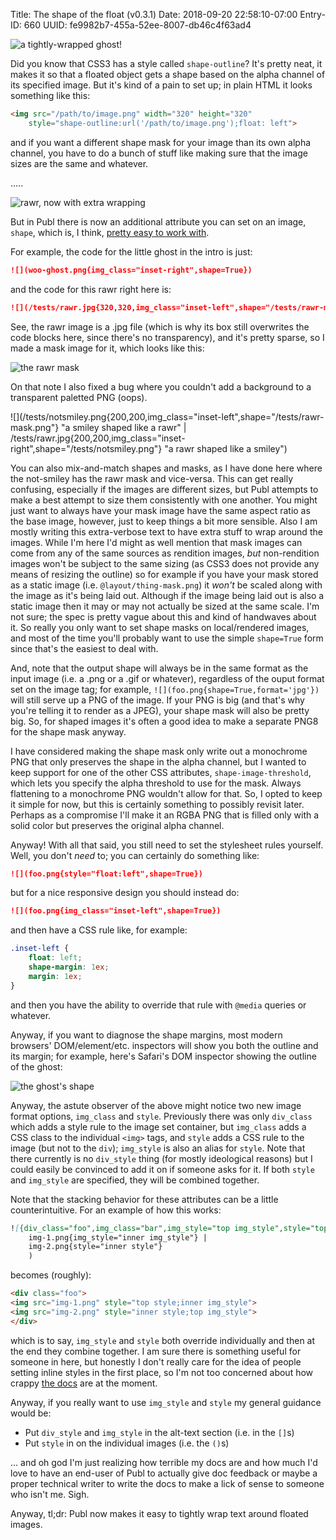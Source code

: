 Title: The shape of the float (v0.3.1)
Date: 2018-09-20 22:58:10-07:00
Entry-ID: 660
UUID: fe9982b7-455a-52ee-8007-db46c4f63ad4

![](woo-ghost.png{img_class="inset-right",shape=True} "a tightly-wrapped ghost!")

Did you know that CSS3 has a style called `shape-outline`? It's pretty neat, it makes it so that a floated object gets a shape based on the alpha channel of its specified image. But it's kind of a pain to set up; in plain HTML it looks something like this:

```html
<img src="/path/to/image.png" width="320" height="320"
    style="shape-outline:url('/path/to/image.png');float: left">
```

and if you want a different shape mask for your image than its own alpha channel, you have to do a bunch of stuff like making sure that the image sizes are the same and whatever.

.....

![](/tests/rawr.jpg{320,320,img_class="inset-left",shape="/tests/rawr-mask.png"} "rawr, now with extra wrapping")

But in Publ there is now an additional attribute you can set on an image, `shape`, which is, I think, [pretty easy to work with](/image-renditions#style).

For example, the code for the little ghost in the intro is just:

```markdown
![](woo-ghost.png{img_class="inset-right",shape=True})
```

and the code for this rawr right here is:

```markdown
![](/tests/rawr.jpg{320,320,img_class="inset-left",shape="/tests/rawr-mask.png"})
```

See, the rawr image is a .jpg file (which is why its box still overwrites the code blocks here, since there's no transparency), and it's pretty sparse, so I made a mask image for it, which looks like this:

![](/tests/rawr-mask.png{320,320} "the rawr mask")

On that note I also fixed a bug where you couldn't add a background to a transparent paletted PNG (oops).

![](/tests/notsmiley.png{200,200,img_class="inset-left",shape="/tests/rawr-mask.png"} "a smiley shaped like a rawr" |
/tests/rawr.jpg{200,200,img_class="inset-right",shape="/tests/notsmiley.png"} "a rawr shaped like a smiley")

You can also mix-and-match shapes and masks, as I have done here where the not-smiley has the rawr mask and vice-versa. This can get really confusing, especially if the images are different sizes, but Publ attempts to make a best attempt to size them consistently with one another. You might just want to always have your mask image have the same aspect ratio as the base image, however, just to keep things a bit more sensible. Also I am mostly writing this extra-verbose text to have extra stuff to wrap around the images. While I'm here I'd might as well mention that mask images can come from any of the same sources as rendition images, *but* non-rendition images won't be subject to the same sizing (as CSS3 does not provide any means of resizing the outline) so for example if you have your mask stored as a static image (i.e. `@layout/thing-mask.png`) it *won't* be scaled along with the image as it's being laid out. Although if the image being laid out is also a static image then it may or may not actually be sized at the same scale. I'm not sure; the spec is pretty vague about this and kind of handwaves about it. So really you only want to set shape masks on local/rendered images, and most of the time you'll probably want to use the simple `shape=True` form since that's the easiest to deal with.

And, note that the output shape will always be in the same format as the input image (i.e. a .png or a .gif or whatever), regardless of the ouput format set on the image tag; for example, `![](foo.png{shape=True,format='jpg'})` will still serve up a PNG of the image. If your PNG is big (and that's why you're telling it to render as a JPEG), your shape mask will also be pretty big. So, for shaped images it's often a good idea to make a separate PNG8 for the shape mask anyway.

I have considered making the shape mask only write out a monochrome PNG that only preserves the shape in the alpha channel, but I wanted to keep support for one of the other CSS attributes, `shape-image-threshold`, which lets you specify the alpha threshold to use for the mask. Always flattening to a monochrome PNG wouldn't allow for that. So, I opted to keep it simple for now, but this is certainly something to possibly revisit later. Perhaps as a compromise I'll make it an RGBA PNG that is filled only with a solid color but preserves the original alpha channel.

Anyway! With all that said, you still need to set the stylesheet rules yourself. Well, you don't *need* to; you can certainly do something like:

```markdown
![](foo.png{style="float:left",shape=True})
```

but for a nice responsive design you should instead do:

```markdown
![](foo.png{img_class="inset-left",shape=True})
```

and then have a CSS rule like, for example:

```css
.inset-left {
    float: left;
    shape-margin: 1ex;
    margin: 1ex;
}
```

and then you have the ability to override that rule with `@media` queries or whatever.

Anyway, if you want to diagnose the shape margins, most modern browsers' DOM/element/etc. inspectors will show you both the outline and its margin; for example, here's Safari's DOM inspector showing the outline of the ghost:

![](ghost-inspector.png{scale=3} "the ghost's shape")

Anyway, the astute observer of the above might notice two new image format options, `img_class` and `style`. Previously there was only `div_class` which adds a style rule to the image set container, but `img_class` adds a CSS class to the individual `<img>` tags, and `style` adds a CSS rule to the image (but not to the `div`); `img_style` is also an alias for `style`. Note that there currently is no `div_style` thing (for mostly ideological reasons) but I could easily be convinced to add it on if someone asks for it. If both `style` and `img_style` are specified, they will be combined together.

Note that the stacking behavior for these attributes can be a little counterintuitive. For an example of how this works:

```markdown
![{div_class="foo",img_class="bar",img_style="top img_style",style="top style"}](
    img-1.png{img_style="inner img_style"} |
    img-2.png{style="inner style"}
    )
```

becomes (roughly):

```html
<div class="foo">
<img src="img-1.png" style="top style;inner img_style">
<img src="img-2.png" style="inner style;top img_style">
</div>
```

which is to say, `img_style` and `style` both override individually and then at the end they combine together. I am sure there is something useful for someone in here, but honestly I don't really care for the idea of people setting inline styles in the first place, so I'm not too concerned about how crappy [the docs](/image-renditions) are at the moment.

Anyway, if you really want to use `img_style` and `style` my general guidance would be:

* Put `div_style` and `img_style` in the alt-text section (i.e. in the `[]`s)
* Put `style` in on the individual images (i.e. the `()`s)

... and oh god I'm just realizing how terrible my docs are and how much I'd love to have an end-user of Publ to actually give doc feedback or maybe a proper technical writer to write the docs to make a lick of sense to someone who isn't me. Sigh.

Anyway, tl;dr: Publ now makes it easy to tightly wrap text around floated images.
